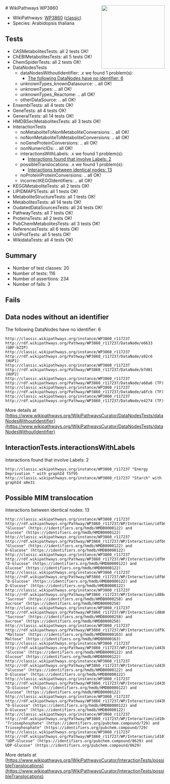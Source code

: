 <img style="float: right; width: 200px" src="https://upload.wikimedia.org/wikipedia/commons/thumb/8/83/Wplogo_with_text_500.png/640px-Wplogo_with_text_500.png" />
# WikiPathways WP3860

* WikiPathways: [WP3860](https://wikipathways.org/pathways/WP3860) ([classic](https://classic.wikipathways.org/instance/WP3860))
* Species: Arabidopsis thaliana
## Tests
* CASMetabolitesTests: all 2 tests OK!
* ChEBIMetabolitesTests: all 5 tests OK!
* ChemSpiderTests: all 2 tests OK!
* DataNodesTests
    * dataNodesWithoutIdentifier: .x we found 1 problem(s):
        * [The following DataNodes have no identifier: 6](#d2d32fa5)
    * unknownTypes_knownDatasource: .. all OK!
    * unknownTypes: .. all OK!
    * unknownTypes_Reactome: .. all OK!
    * otherDataSource: .. all OK!
* EnsemblTests: all 4 tests OK!
* GeneTests: all 4 tests OK!
* GeneralTests: all 14 tests OK!
* HMDBSecMetabolitesTests: all 3 tests OK!
* InteractionTests
    * noMetaboliteToNonMetaboliteConversions: .. all OK!
    * noNonMetaboliteToMetaboliteConversions: .. all OK!
    * noGeneProteinConversions: .. all OK!
    * nonNumericIDs: .. all OK!
    * interactionsWithLabels: .x we found 1 problem(s):
        * [Interactions found that involve Labels: 2](#630d2679)
    * possibleTranslocations: .x we found 1 problem(s):
        * [Interactions between identical nodes: 13](#661ebeed)
    * noProteinProteinConversions: .. all OK!
    * incorrectKEGGIdentifiers: .. all OK!
* KEGGMetaboliteTests: all 2 tests OK!
* LIPIDMAPSTests: all 1 tests OK!
* MetaboliteStructureTests: all 1 tests OK!
* MetabolitesTests: all 14 tests OK!
* OudatedDataSourcesTests: all 24 tests OK!
* PathwayTests: all 7 tests OK!
* ProteinsTests: all 2 tests OK!
* PubChemMetabolitesTests: all 3 tests OK!
* ReferencesTests: all 6 tests OK!
* UniProtTests: all 5 tests OK!
* WikidataTests: all 4 tests OK!


## Summary

* Number of test classes: 20
* Number of tests: 116
* Number of assertions: 234
* Number of fails: 3

## Fails

<a name="d2d32fa5" />

## Data nodes without an identifier

The following DataNodes have no identifier: 6
```
http://classic.wikipathways.org/instance/WP3860_r117237 http://rdf.wikipathways.org/Pathway/WP3860_r117237/DataNode/e6633 (GBF-bZIP)
http://classic.wikipathways.org/instance/WP3860_r117237 http://rdf.wikipathways.org/Pathway/WP3860_r117237/DataNode/a92c6 (HUP1)
http://classic.wikipathways.org/instance/WP3860_r117237 http://rdf.wikipathways.org/Pathway/WP3860_r117237/DataNode/b7d01 (HUP2)
http://classic.wikipathways.org/instance/WP3860_r117237 http://rdf.wikipathways.org/Pathway/WP3860_r117237/DataNode/a68a6 (TF)
http://classic.wikipathways.org/instance/WP3860_r117237 http://rdf.wikipathways.org/Pathway/WP3860_r117237/DataNode/a8fcb (TF)
http://classic.wikipathways.org/instance/WP3860_r117237 http://rdf.wikipathways.org/Pathway/WP3860_r117237/DataNode/e4274 (TF)
```

More details at [https://www.wikipathways.org/WikiPathwaysCurator/DataNodesTests/dataNodesWithoutIdentifier](https://www.wikipathways.org/WikiPathwaysCurator/DataNodesTests/dataNodesWithoutIdentifier)

<a name="630d2679" />

## InteractionTests.interactionsWithLabels

Interactions found that involve Labels: 2
```
http://classic.wikipathways.org/instance/WP3860_r117237 "Energy Deprivation " with graphId f5f95
http://classic.wikipathways.org/instance/WP3860_r117237 "Starch" with graphId a8e31
```

<a name="661ebeed" />

## Possible MIM translocation

Interactions between identical nodes: 13
```
http://classic.wikipathways.org/instance/WP3860_r117237 http://rdf.wikipathways.org/Pathway/WP3860_r117237/WP/Interaction/idfb6b2864 "Glucose" (https://identifiers.org/hmdb/HMDB0000122) and 
Glucose" (https://identifiers.org/hmdb/HMDB0000122)
http://classic.wikipathways.org/instance/WP3860_r117237 http://rdf.wikipathways.org/Pathway/WP3860_r117237/WP/Interaction/idfb6b2864 "Glucose" (https://identifiers.org/hmdb/HMDB0000122) and 
D-Glucose" (https://identifiers.org/hmdb/HMDB0000122)
http://classic.wikipathways.org/instance/WP3860_r117237 http://rdf.wikipathways.org/Pathway/WP3860_r117237/WP/Interaction/idfb6b2864 "D-Glucose" (https://identifiers.org/hmdb/HMDB0000122) and 
Glucose" (https://identifiers.org/hmdb/HMDB0000122)
http://classic.wikipathways.org/instance/WP3860_r117237 http://rdf.wikipathways.org/Pathway/WP3860_r117237/WP/Interaction/idfb6b2864 "D-Glucose" (https://identifiers.org/hmdb/HMDB0000122) and 
D-Glucose" (https://identifiers.org/hmdb/HMDB0000122)
http://classic.wikipathways.org/instance/WP3860_r117237 http://rdf.wikipathways.org/Pathway/WP3860_r117237/WP/Interaction/id86d36ffc "Sucrose" (https://identifiers.org/hmdb/HMDB0000258) and 
Sucrose" (https://identifiers.org/hmdb/HMDB0000258)
http://classic.wikipathways.org/instance/WP3860_r117237 http://rdf.wikipathways.org/Pathway/WP3860_r117237/WP/Interaction/id8d616302 "Sucrose" (https://identifiers.org/hmdb/HMDB0000258) and 
Sucrose" (https://identifiers.org/hmdb/HMDB0000258)
http://classic.wikipathways.org/instance/WP3860_r117237 http://rdf.wikipathways.org/Pathway/WP3860_r117237/WP/Interaction/idf9233417 "Maltose" (https://identifiers.org/hmdb/HMDB0000163) and 
Maltose" (https://identifiers.org/hmdb/HMDB0000163)
http://classic.wikipathways.org/instance/WP3860_r117237 http://rdf.wikipathways.org/Pathway/WP3860_r117237/WP/Interaction/id43b39fca "Glucose" (https://identifiers.org/hmdb/HMDB0000122) and 
Glucose" (https://identifiers.org/hmdb/HMDB0000122)
http://classic.wikipathways.org/instance/WP3860_r117237 http://rdf.wikipathways.org/Pathway/WP3860_r117237/WP/Interaction/id43b39fca "Glucose" (https://identifiers.org/hmdb/HMDB0000122) and 
D-Glucose" (https://identifiers.org/hmdb/HMDB0000122)
http://classic.wikipathways.org/instance/WP3860_r117237 http://rdf.wikipathways.org/Pathway/WP3860_r117237/WP/Interaction/id43b39fca "D-Glucose" (https://identifiers.org/hmdb/HMDB0000122) and 
Glucose" (https://identifiers.org/hmdb/HMDB0000122)
http://classic.wikipathways.org/instance/WP3860_r117237 http://rdf.wikipathways.org/Pathway/WP3860_r117237/WP/Interaction/id43b39fca "D-Glucose" (https://identifiers.org/hmdb/HMDB0000122) and 
D-Glucose" (https://identifiers.org/hmdb/HMDB0000122)
http://classic.wikipathways.org/instance/WP3860_r117237 http://rdf.wikipathways.org/Pathway/WP3860_r117237/WP/Interaction/id104f6e9a "Triosephosphate" (https://identifiers.org/pubchem.compound/729) and 
Triosephosphate" (https://identifiers.org/pubchem.compound/729)
http://classic.wikipathways.org/instance/WP3860_r117237 http://rdf.wikipathways.org/Pathway/WP3860_r117237/WP/Interaction/id1077ba31 "UDP-Glucose" (https://identifiers.org/pubchem.compound/8629) and 
UDP-Glucose" (https://identifiers.org/pubchem.compound/8629)
```

More details at [https://www.wikipathways.org/WikiPathwaysCurator/InteractionTests/possibleTranslocations](https://www.wikipathways.org/WikiPathwaysCurator/InteractionTests/possibleTranslocations)

